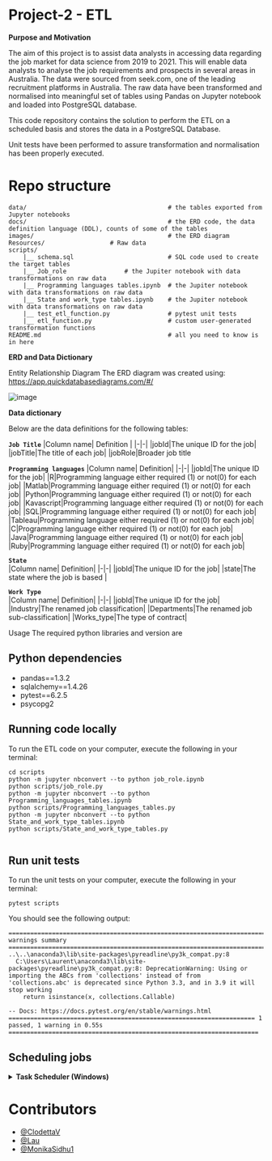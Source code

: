 # Project-2 - ETL

**Purpose and Motivation**

The aim of this project is to assist data analysts in accessing data regarding the 
job market for data science from 2019 to 2021. This will enable data analysts to 
analyse the job requirements and prospects in several areas in Australia. The 
data were sourced from seek.com, one of the leading recruitment platforms in 
Australia. The raw data have been transformed and normalised into meaningful 
set of tables using Pandas on Jupyter notebook and loaded into PostgreSQL 
database.

This code repository contains the solution to perform the ETL on a scheduled 
basis and stores the data in a PostgreSQL Database.

Unit tests have been performed to assure transformation and normalisation has been properly executed.

# Repo structure

```
data/                                       # the tables exported from Jupyter notebooks
docs/                                       # the ERD code, the data definition language (DDL), counts of some of the tables
images/                                     # the ERD diagram
Resources/				    # Raw data
scripts/    
    |__ schema.sql                          # SQL code used to create the target tables 
    |__ Job_role			    # the Jupiter notebook with data transformations on raw data 
    |__ Programming languages tables.ipynb  # the Jupiter notebook with data transformations on raw data
    |__ State and work_type tables.ipynb    # the Jupiter notebook with data transformations on raw data    
    |__ test_etl_function.py                # pytest unit tests 
    |__ etl_function.py              	    # custom user-generated transformation functions 
README.md                                   # all you need to know is in here 

```

**ERD and Data Dictionary**

Entity Relationship Diagram
The ERD diagram was created using: https://app.quickdatabasediagrams.com/#/

![image](https://user-images.githubusercontent.com/88511756/145743861-4ed8e059-e5b4-40b9-920a-9e279ebe3db5.png)

**Data dictionary**

Below are the data definitions for the following tables:

<b>`Job Title`</b>
|Column name| Definition |
|-|-|
|jobId|The unique ID for the job|
|jobTitle|The title of each job|
|jobRole|Broader job title

<b>`Programming languages`</b> 
|Column name| Definition|
|-|-|
|jobId|The unique ID for the job|
|R|Programming language either required (1) or not(0) for each job|
|Matlab|Programming language either required (1) or not(0) for each job|
|Python|Programming language either required (1) or not(0) for each job|
|Kavascript|Programming language either required (1) or not(0) for each job|
|SQL|Programming language either required (1) or not(0) for each job|
|Tableau|Programming language either required (1) or not(0) for each job|
|C|Programming language either required (1) or not(0) for each job|
|Java|Programming language either required (1) or not(0) for each job|
|Ruby|Programming language either required (1) or not(0) for each job|

<b>`State`</b>  
|Column name| Definition|
|-|-|
|jobId|The unique ID for the job|
|state|The state where the job is based |

<b>`Work Type`</b>  
|Column name| Definition|
|-|-|
|jobId|The unique ID for the job|
|Industry|The renamed job classification|
|Departments|The renamed job sub-classification|
|Works_type|The type of contract|


Usage
The required python libraries and version are 

	
## Python dependencies 

- pandas==1.3.2
- sqlalchemy==1.4.26
- pytest==6.2.5
- psycopg2



## Running code locally 
To run the ETL code on your computer, execute the following in your terminal: 

```
cd scripts
python -m jupyter nbconvert --to python job_role.ipynb
python scripts/job_role.py
python -m jupyter nbconvert --to python Programming_languages_tables.ipynb
python scripts/Programming_languages_tables.py
python -m jupyter nbconvert --to python State_and_work_type_tables.ipynb
python scripts/State_and_work_type_tables.py


```

## Run unit tests 
To run the unit tests on your computer, execute the following in your terminal: 

```
pytest scripts
```

You should see the following output: 

```
========================================================================== warnings summary =========================================================================== 
..\..\anaconda3\lib\site-packages\pyreadline\py3k_compat.py:8
  C:\Users\Laurent\anaconda3\lib\site-packages\pyreadline\py3k_compat.py:8: DeprecationWarning: Using or importing the ABCs from 'collections' instead of from 'collections.abc' is deprecated since Python 3.3, and in 3.9 it will stop working
    return isinstance(x, collections.Callable)

-- Docs: https://docs.pytest.org/en/stable/warnings.html
==================================================================== 1 passed, 1 warning in 0.55s ===================================================================== 
```

## Scheduling jobs 


<details>
<summary><strong> Task Scheduler (Windows) </strong></summary>

1. Open Task Scheduler on windows 

2. Select `Create task`

![images /task_scheduler_1.png](images /task_scheduler_1.png)

3. Provide a name for the task 

![images /task_scheduler_2.png](images /task_scheduler_2.png)

4. Select `Actions` > `New` 


5. Provide the following details, and click `OK`: 
    - Program/script: `<provide path to your python.exe in your conda environment folder>`
        - Example: `C:\Users\Laurent\AppData\Roaming\Microsoft\Windows\Start Menu\Programs\Anaconda3 (64-bit)\Jupyter Notebook (PythonData)`
    - Add arguments (optional): `<provide the etl file>`
        - Example: `job_role.py.py` 
    - Start in (optional): `<provide the path to the etl file>` 
        - Example: `C:\Users\Laurent\git\Project-2---ETL\scripts`

![images /task_scheduler_3.png](images /task_scheduler_3.png)

6. Select `Triggers` 

![images /task_scheduler_4.png](images /task_scheduler_4.png)

7. Provide details of when you would like the job to run 

![images /task_scheduler_5.png](images /task_scheduler_5.png)

8. Click `OK` 
</details>

# Contributors
- [@ClodettaV](https://github.com/ClodettaV)
- [@Lau](https://github.com/Lau)
- [@MonikaSidhu1](https://github.com/MonikaSidhu1)

